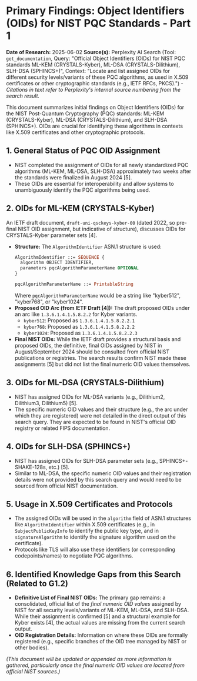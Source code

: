 # Primary Findings: Object Identifiers (OIDs) for NIST PQC Standards - Part 1

**Date of Research:** 2025-06-02
**Source(s):** Perplexity AI Search (Tool: `get_documentation`, Query: "Official Object Identifiers (OIDs) for NIST PQC standards ML-KEM (CRYSTALS-Kyber), ML-DSA (CRYSTALS-Dilithium), SLH-DSA (SPHINCS+)", Context: "Locate and list assigned OIDs for different security levels/variants of these PQC algorithms, as used in X.509 certificates or other cryptographic standards (e.g., IETF RFCs, PKCS).") - *Citations in text refer to Perplexity's internal source numbering from the search result.*

This document summarizes initial findings on Object Identifiers (OIDs) for the NIST Post-Quantum Cryptography (PQC) standards: ML-KEM (CRYSTALS-Kyber), ML-DSA (CRYSTALS-Dilithium), and SLH-DSA (SPHINCS+). OIDs are crucial for identifying these algorithms in contexts like X.509 certificates and other cryptographic protocols.

## 1. General Status of PQC OID Assignment

*   NIST completed the assignment of OIDs for all newly standardized PQC algorithms (ML-KEM, ML-DSA, SLH-DSA) approximately two weeks after the standards were finalized in August 2024 [5].
*   These OIDs are essential for interoperability and allow systems to unambiguously identify the PQC algorithms being used.

## 2. OIDs for ML-KEM (CRYSTALS-Kyber)

An IETF draft document, `draft-uni-qsckeys-kyber-00` (dated 2022, so pre-final NIST OID assignment, but indicative of structure), discusses OIDs for CRYSTALS-Kyber parameter sets [4].

*   **Structure:** The `AlgorithmIdentifier` ASN.1 structure is used:
    ```asn.1
    AlgorithmIdentifier ::= SEQUENCE {
      algorithm OBJECT IDENTIFIER,
      parameters pqcAlgorithmParameterName OPTIONAL
    }

    pqcAlgorithmParameterName ::= PrintableString
    ```
    Where `pqcAlgorithmParameterName` would be a string like "kyber512", "kyber768", or "kyber1024".
*   **Proposed OID Arc (from IETF Draft [4]):** The draft proposed OIDs under an arc like `1.3.6.1.4.1.5.8.2.2` for Kyber variants.
    *   `kyber512`: Proposed as `1.3.6.1.4.1.5.8.2.2.1`
    *   `kyber768`: Proposed as `1.3.6.1.4.1.5.8.2.2.2`
    *   `kyber1024`: Proposed as `1.3.6.1.4.1.5.8.2.2.3`
*   **Final NIST OIDs:** While the IETF draft provides a structural basis and proposed OIDs, the definitive, final OIDs assigned by NIST in August/September 2024 should be consulted from official NIST publications or registries. The search results confirm NIST made these assignments [5] but did not list the final numeric OID values themselves.

## 3. OIDs for ML-DSA (CRYSTALS-Dilithium)

*   NIST has assigned OIDs for ML-DSA variants (e.g., Dilithium2, Dilithium3, Dilithium5) [5].
*   The specific numeric OID values and their structure (e.g., the arc under which they are registered) were not detailed in the direct output of this search query. They are expected to be found in NIST's official OID registry or related FIPS documentation.

## 4. OIDs for SLH-DSA (SPHINCS+)

*   NIST has assigned OIDs for SLH-DSA parameter sets (e.g., SPHINCS+-SHAKE-128s, etc.) [5].
*   Similar to ML-DSA, the specific numeric OID values and their registration details were not provided by this search query and would need to be sourced from official NIST documentation.

## 5. Usage in X.509 Certificates and Protocols

*   The assigned OIDs will be used in the `algorithm` field of ASN.1 structures like `AlgorithmIdentifier` within X.509 certificates (e.g., in `SubjectPublicKeyInfo` to identify the public key type, and in `signatureAlgorithm` to identify the signature algorithm used on the certificate).
*   Protocols like TLS will also use these identifiers (or corresponding codepoints/names) to negotiate PQC algorithms.

## 6. Identified Knowledge Gaps from this Search (Related to G1.2)

*   **Definitive List of Final NIST OIDs:** The primary gap remains: a consolidated, official list of the *final numeric OID values* assigned by NIST for all security levels/variants of ML-KEM, ML-DSA, and SLH-DSA. While their assignment is confirmed [5] and a structural example for Kyber exists [4], the actual values are missing from the current search output.
*   **OID Registration Details:** Information on where these OIDs are formally registered (e.g., specific branches of the OID tree managed by NIST or other bodies).

*(This document will be updated or appended as more information is gathered, particularly once the final numeric OID values are located from official NIST sources.)*